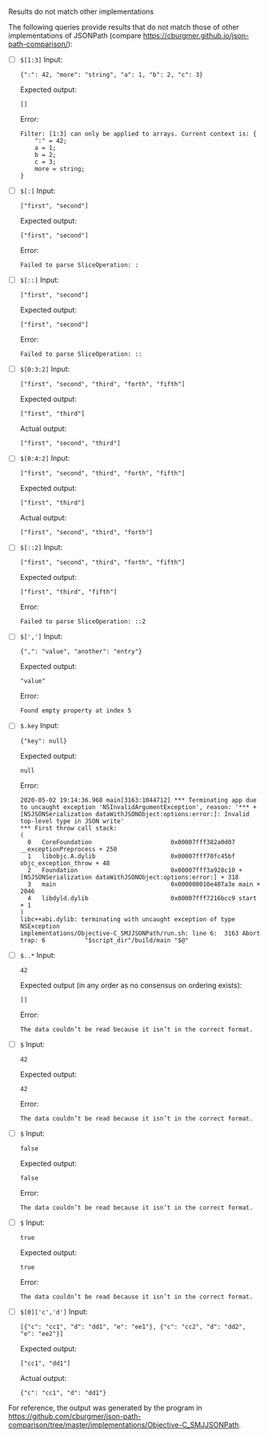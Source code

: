 Results do not match other implementations

The following queries provide results that do not match those of other implementations of JSONPath
(compare https://cburgmer.github.io/json-path-comparison/):

- [ ] `$[1:3]`
  Input:
  ```
  {":": 42, "more": "string", "a": 1, "b": 2, "c": 3}
  ```
  Expected output:
  ```
  []
  ```
  Error:
  ```
  Filter: [1:3] can only be applied to arrays. Current context is: {
      ":" = 42;
      a = 1;
      b = 2;
      c = 3;
      more = string;
  }
  ```

- [ ] `$[:]`
  Input:
  ```
  ["first", "second"]
  ```
  Expected output:
  ```
  ["first", "second"]
  ```
  Error:
  ```
  Failed to parse SliceOperation: :
  ```

- [ ] `$[::]`
  Input:
  ```
  ["first", "second"]
  ```
  Expected output:
  ```
  ["first", "second"]
  ```
  Error:
  ```
  Failed to parse SliceOperation: ::
  ```

- [ ] `$[0:3:2]`
  Input:
  ```
  ["first", "second", "third", "forth", "fifth"]
  ```
  Expected output:
  ```
  ["first", "third"]
  ```
  Actual output:
  ```
  ["first", "second", "third"]
  ```

- [ ] `$[0:4:2]`
  Input:
  ```
  ["first", "second", "third", "forth", "fifth"]
  ```
  Expected output:
  ```
  ["first", "third"]
  ```
  Actual output:
  ```
  ["first", "second", "third", "forth"]
  ```

- [ ] `$[::2]`
  Input:
  ```
  ["first", "second", "third", "forth", "fifth"]
  ```
  Expected output:
  ```
  ["first", "third", "fifth"]
  ```
  Error:
  ```
  Failed to parse SliceOperation: ::2
  ```

- [ ] `$[',']`
  Input:
  ```
  {",": "value", "another": "entry"}
  ```
  Expected output:
  ```
  "value"
  ```
  Error:
  ```
  Found empty property at index 5
  ```

- [ ] `$.key`
  Input:
  ```
  {"key": null}
  ```
  Expected output:
  ```
  null
  ```
  Error:
  ```
  2020-05-02 19:14:36.968 main[3163:1044712] *** Terminating app due to uncaught exception 'NSInvalidArgumentException', reason: '*** +[NSJSONSerialization dataWithJSONObject:options:error:]: Invalid top-level type in JSON write'
  *** First throw call stack:
  (
  	0   CoreFoundation                      0x00007fff382a0d07 __exceptionPreprocess + 250
  	1   libobjc.A.dylib                     0x00007fff70fc45bf objc_exception_throw + 48
  	2   Foundation                          0x00007fff3a928c10 +[NSJSONSerialization dataWithJSONObject:options:error:] + 318
  	3   main                                0x000000010e407a3e main + 2046
  	4   libdyld.dylib                       0x00007fff7216bcc9 start + 1
  )
  libc++abi.dylib: terminating with uncaught exception of type NSException
  implementations/Objective-C_SMJJSONPath/run.sh: line 6:  3163 Abort trap: 6           "$script_dir"/build/main "$@"
  ```

- [ ] `$..*`
  Input:
  ```
  42
  ```
  Expected output (in any order as no consensus on ordering exists):
  ```
  []
  ```
  Error:
  ```
  The data couldn’t be read because it isn’t in the correct format.
  ```

- [ ] `$`
  Input:
  ```
  42
  ```
  Expected output:
  ```
  42
  ```
  Error:
  ```
  The data couldn’t be read because it isn’t in the correct format.
  ```

- [ ] `$`
  Input:
  ```
  false
  ```
  Expected output:
  ```
  false
  ```
  Error:
  ```
  The data couldn’t be read because it isn’t in the correct format.
  ```

- [ ] `$`
  Input:
  ```
  true
  ```
  Expected output:
  ```
  true
  ```
  Error:
  ```
  The data couldn’t be read because it isn’t in the correct format.
  ```

- [ ] `$[0]['c','d']`
  Input:
  ```
  [{"c": "cc1", "d": "dd1", "e": "ee1"}, {"c": "cc2", "d": "dd2", "e": "ee2"}]
  ```
  Expected output:
  ```
  ["cc1", "dd1"]
  ```
  Actual output:
  ```
  {"c": "cc1", "d": "dd1"}
  ```


For reference, the output was generated by the program in https://github.com/cburgmer/json-path-comparison/tree/master/implementations/Objective-C_SMJJSONPath.
